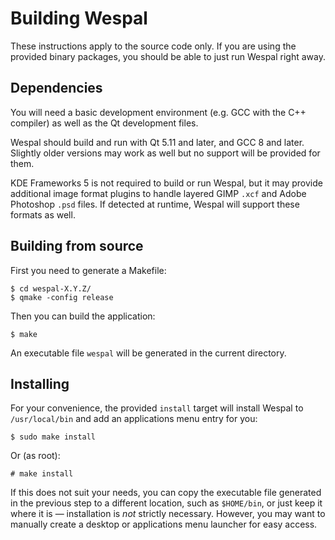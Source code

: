 Building Wespal
===============

These instructions apply to the source code only. If you are using the provided binary packages, you should be able to just run Wespal right away.


Dependencies
------------

You will need a basic development environment (e.g. GCC with the C++ compiler) as well as the Qt development files.

Wespal should build and run with Qt 5.11 and later, and GCC 8 and later. Slightly older versions may work as well but no support will be provided for them.

KDE Frameworks 5 is not required to build or run Wespal, but it may provide additional image format plugins to handle layered GIMP `.xcf` and Adobe Photoshop `.psd` files. If detected at runtime, Wespal will support these formats as well.


Building from source
--------------------

First you need to generate a Makefile:

```
$ cd wespal-X.Y.Z/
$ qmake -config release
```

Then you can build the application:

```
$ make
```

An executable file `wespal` will be generated in the current directory.


Installing
----------

For your convenience, the provided `install` target will install Wespal to `/usr/local/bin` and add an applications menu entry for you:

```
$ sudo make install
```

Or (as root):

```
# make install
```

If this does not suit your needs, you can copy the executable file generated in the previous step to a different location, such as `$HOME/bin`, or just keep it where it is — installation is *not* strictly necessary. However, you may want to manually create a desktop or applications menu launcher for easy access.
